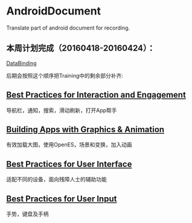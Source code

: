 # AndroidDocument
Translate part of android document for recording.

## 本周计划完成（20160418-20160424）：
[DataBinding](http://developer.android.com/intl/zh-cn/tools/data-binding/guide.html)

后期会按照这个顺序把Training中的剩余部分补齐:
## [Best Practices for Interaction and Engagement](http://developer.android.com/intl/zh-cn/training/best-ux.html)
导航栏，通知，搜索，滑动刷新，打开App帮手

## [Building Apps with Graphics & Animation](http://developer.android.com/intl/zh-cn/training/building-graphics.html)
有效加载大图，使用OpenES，场景和变换，加入动画

## [Best Practices for User Interface](http://developer.android.com/intl/zh-cn/training/best-ui.html)
适配不同的设备，面向残障人士的辅助功能

## [Best Practices for User Input](http://developer.android.com/intl/zh-cn/training/best-user-input.html)
手势，键盘及手柄
